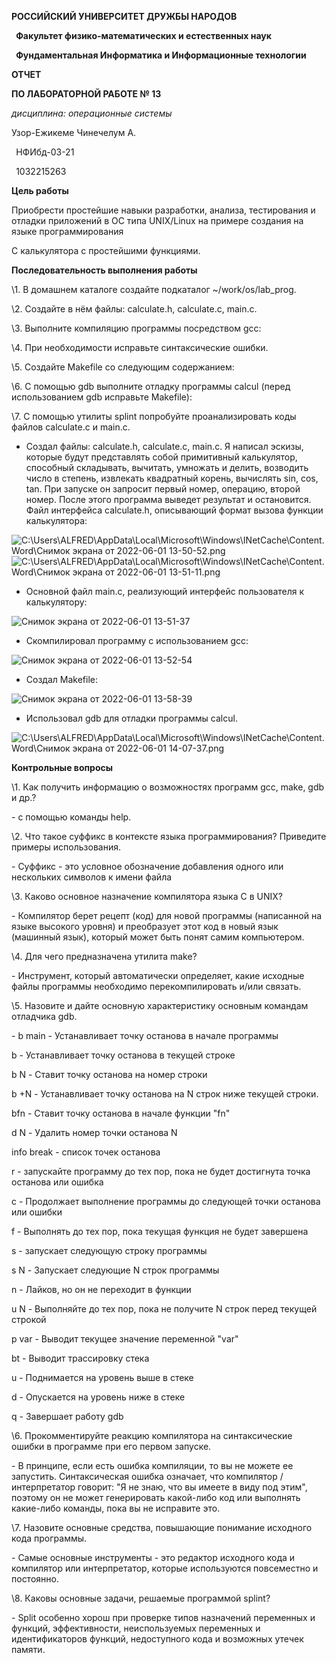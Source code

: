 ﻿**РОССИЙСКИЙ УНИВЕРСИТЕТ ДРУЖБЫ НАРОДОВ**

` `**Факультет физико-математических и естественных наук**

` `**Фундаментальная Информатика и Информационные технологии**

**ОТЧЕТ** 

**ПО ЛАБОРАТОРНОЙ РАБОТЕ № 13**

*дисциплина:*	*операционные системы*






Узор-Ежикеме Чинечелум А.

` `НФИбд-03-21

` `1032215263 





**Цель работы**

Приобрести простейшие навыки разработки, анализа, тестирования и отладки приложений в ОС типа UNIX/Linux на примере создания на языке программирования

С калькулятора с простейшими функциями.

**Последовательность выполнения работы**

\1. В домашнем каталоге создайте подкаталог ~/work/os/lab\_prog.

\2. Создайте в нём файлы: calculate.h, calculate.c, main.c.

\3. Выполните компиляцию программы посредством gcc:

\4. При необходимости исправьте синтаксические ошибки.

\5. Создайте Makefile со следующим содержанием:


\6. С помощью gdb выполните отладку программы calcul (перед использованием gdb исправьте Makefile):

\7. С помощью утилиты splint попробуйте проанализировать коды файлов calculate.c и main.c.





















- Создал файлы: calculate.h, calculate.c, main.c. Я написал эскизы, которые будут представлять собой примитивный калькулятор, способный складывать, вычитать, умножать и делить, возводить число в степень, извлекать квадратный корень, вычислять sin, cos, tan. При запуске он запросит первый номер, операцию, второй номер. После этого программа выведет результат и остановится. Файл интерфейса calculate.h, описывающий формат вызова функции калькулятора:

![C:\Users\ALFRED\AppData\Local\Microsoft\Windows\INetCache\Content.Word\Снимок экрана от 2022-06-01 13-50-52.png](Aspose.Words.72bdf255-3b97-43e9-a5c4-210c12e7a911.001.png)![C:\Users\ALFRED\AppData\Local\Microsoft\Windows\INetCache\Content.Word\Снимок экрана от 2022-06-01 13-51-11.png](Aspose.Words.72bdf255-3b97-43e9-a5c4-210c12e7a911.002.png)



- Основной файл main.c, реализующий интерфейс пользователя к калькулятору:

![](Aspose.Words.72bdf255-3b97-43e9-a5c4-210c12e7a911.003.png "Снимок экрана от 2022-06-01 13-51-37")


- Скомпилировал программу с использованием gcc:

![](Aspose.Words.72bdf255-3b97-43e9-a5c4-210c12e7a911.004.png "Снимок экрана от 2022-06-01 13-52-54")








- Создал Makefile:

![](Aspose.Words.72bdf255-3b97-43e9-a5c4-210c12e7a911.005.png "Снимок экрана от 2022-06-01 13-58-39")

- Использовал gdb для отладки программы calcul.

![C:\Users\ALFRED\AppData\Local\Microsoft\Windows\INetCache\Content.Word\Снимок экрана от 2022-06-01 14-07-37.png](Aspose.Words.72bdf255-3b97-43e9-a5c4-210c12e7a911.006.png)
























**Контрольные вопросы**

\1. Как получить информацию о возможностях программ gcc, make, gdb и др.?

\- с помощью команды help.

\2. Что такое суффикс в контексте языка программирования? Приведите примеры использования.

\- Суффикс - это условное обозначение добавления одного или нескольких символов к имени файла

\3. Каково основное назначение компилятора языка С в UNIX?

\- Компилятор берет рецепт (код) для новой программы (написанной на языке высокого уровня) и преобразует этот код в новый язык (машинный язык), который может быть понят самим компьютером.

\4. Для чего предназначена утилита make?

\- Инструмент, который автоматически определяет, какие исходные файлы программы необходимо перекомпилировать и/или связать.

\5. Назовите и дайте основную характеристику основным командам отладчика gdb.

\- b main - Устанавливает точку останова в начале программы

b - Устанавливает точку останова в текущей строке

b N - Ставит точку останова на номер строки

b +N - Устанавливает точку останова на N строк ниже текущей строки.

bfn - Ставит точку останова в начале функции "fn"

d N - Удалить номер точки останова N

info break - список точек останова

r - запускайте программу до тех пор, пока не будет достигнута точка останова или ошибка

c - Продолжает выполнение программы до следующей точки останова или ошибки

f - Выполнять до тех пор, пока текущая функция не будет завершена

s - запускает следующую строку программы

s N - Запускает следующие N строк программы

n - Лайков, но он не переходит в функции

u N - Выполняйте до тех пор, пока не получите N строк перед текущей строкой

p var - Выводит текущее значение переменной "var"

bt - Выводит трассировку стека

u - Поднимается на уровень выше в стеке

d - Опускается на уровень ниже в стеке

q - Завершает работу gdb

\6. Прокомментируйте реакцию компилятора на синтаксические ошибки в программе при его первом запуске.

\- В принципе, если есть ошибка компиляции, то вы не можете ее запустить. Синтаксическая ошибка означает, что компилятор / интерпретатор говорит: "Я не знаю, что вы имеете в виду под этим", поэтому он не может генерировать какой-либо код или выполнять какие-либо команды, пока вы не исправите это.

\7. Назовите основные средства, повышающие понимание исходного кода программы.

\- Самые основные инструменты - это редактор исходного кода и компилятор или интерпретатор, которые используются повсеместно и постоянно.

\8. Каковы основные задачи, решаемые программой splint?

\- Split особенно хорош при проверке типов назначений переменных и функций, эффективности, неиспользуемых переменных и идентификаторов функций, недоступного кода и возможных утечек памяти.
